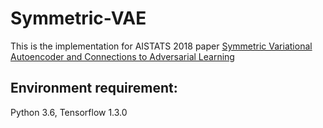 # Symmetric-VAE

This is the implementation for AISTATS 2018 paper [
Symmetric Variational Autoencoder and Connections to Adversarial Learning](https://arxiv.org/abs/1709.01846)

## Environment requirement:
Python 3.6, Tensorflow 1.3.0
